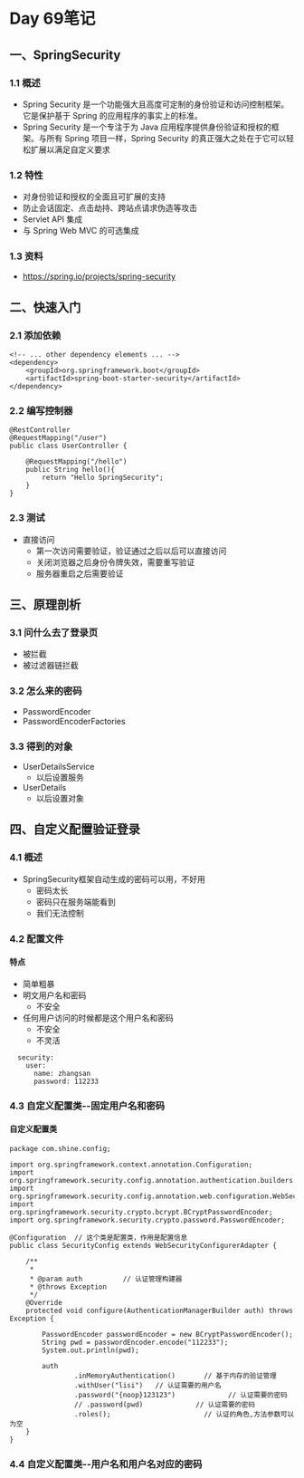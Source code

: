 # Day 69笔记

## 一、SpringSecurity

### 1.1 概述

* Spring Security 是一个功能强大且高度可定制的身份验证和访问控制框架。它是保护基于 Spring 的应用程序的事实上的标准。
* Spring Security 是一个专注于为 Java 应用程序提供身份验证和授权的框架。与所有 Spring 项目一样，Spring Security 的真正强大之处在于它可以轻松扩展以满足自定义要求

### 1.2 特性

* 对身份验证和授权的全面且可扩展的支持
* 防止会话固定、点击劫持、跨站点请求伪造等攻击
* Servlet API 集成
* 与 Spring Web MVC 的可选集成

### 1.3 资料

* https://spring.io/projects/spring-security

## 二、快速入门

### 2.1 添加依赖

```
<!-- ... other dependency elements ... -->
<dependency>
    <groupId>org.springframework.boot</groupId>
    <artifactId>spring-boot-starter-security</artifactId>
</dependency>
```

### 2.2 编写控制器

```
@RestController
@RequestMapping("/user")
public class UserController {

    @RequestMapping("/hello")
    public String hello(){
        return "Hello SpringSecurity";
    }
}
```

### 2.3 测试

* 直接访问
  * 第一次访问需要验证，验证通过之后以后可以直接访问
  * 关闭浏览器之后身份令牌失效，需要重写验证
  * 服务器重启之后需要验证

## 三、原理剖析

### 3.1 问什么去了登录页

* 被拦截
* 被过滤器链拦截

### 3.2 怎么来的密码

* PasswordEncoder
* PasswordEncoderFactories

### 3.3 得到的对象

* UserDetailsService
  * 以后设置服务
* UserDetails
  * 以后设置对象

## 四、自定义配置验证登录

### 4.1 概述

* SpringSecurity框架自动生成的密码可以用，不好用
  * 密码太长
  * 密码只在服务端能看到
  * 我们无法控制

### 4.2 配置文件

#### 特点

* 简单粗暴
* 明文用户名和密码
  * 不安全
* 任何用户访问的时候都是这个用户名和密码
  * 不安全
  * 不灵活

```
  security:
    user:
      name: zhangsan
      password: 112233
```

### 4.3 自定义配置类--固定用户名和密码

#### 自定义配置类

```
package com.shine.config;

import org.springframework.context.annotation.Configuration;
import org.springframework.security.config.annotation.authentication.builders.AuthenticationManagerBuilder;
import org.springframework.security.config.annotation.web.configuration.WebSecurityConfigurerAdapter;
import org.springframework.security.crypto.bcrypt.BCryptPasswordEncoder;
import org.springframework.security.crypto.password.PasswordEncoder;

@Configuration  // 这个类是配置类，作用是配置信息
public class SecurityConfig extends WebSecurityConfigurerAdapter {

    /**
     *
     * @param auth          // 认证管理构建器
     * @throws Exception
     */
    @Override
    protected void configure(AuthenticationManagerBuilder auth) throws Exception {

        PasswordEncoder passwordEncoder = new BCryptPasswordEncoder();
        String pwd = passwordEncoder.encode("112233");
        System.out.println(pwd);

        auth
                .inMemoryAuthentication()       // 基于内存的验证管理
                .withUser("lisi")   // 认证需要的用户名
                .password("{noop}123123")             // 认证需要的密码
                // .password(pwd)             // 认证需要的密码
                .roles();                       // 认证的角色,方法参数可以为空
    }
}
```



### 4.4 自定义配置类--用户名和用户名对应的密码